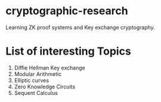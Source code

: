 # cryptographic-research
Learning ZK proof systems and Key exchange cryptography.
# List of interesting Topics
1. Diffie Hellman Key exchange
2. Modular Arithmetic
3. Elliptic curves
4. Zero Knowledge Circuits 
5. Sequent Calculus
